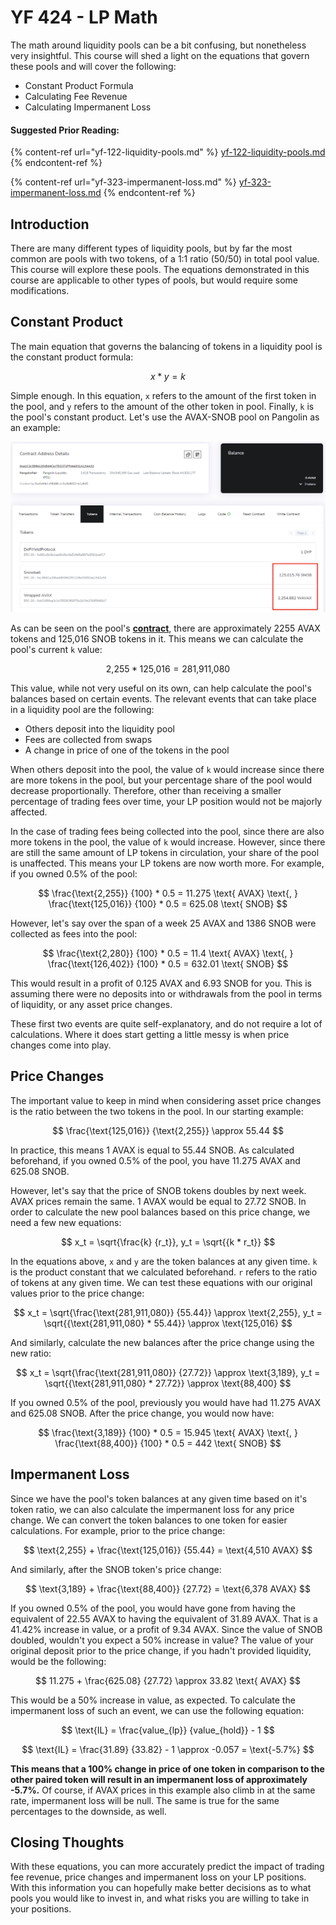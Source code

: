 # YF 424 - LP Math

The math around liquidity pools can be a bit confusing, but nonetheless very insightful. This course will shed a light on the equations that govern these pools and will cover the following:

* Constant Product Formula
* Calculating Fee Revenue
* Calculating Impermanent Loss

#### Suggested Prior Reading:

{% content-ref url="yf-122-liquidity-pools.md" %}
[yf-122-liquidity-pools.md](yf-122-liquidity-pools.md)
{% endcontent-ref %}

{% content-ref url="yf-323-impermanent-loss.md" %}
[yf-323-impermanent-loss.md](yf-323-impermanent-loss.md)
{% endcontent-ref %}

## Introduction

There are many different types of liquidity pools, but by far the most common are pools with two tokens, of a 1:1 ratio (50/50) in total pool value. This course will explore these pools. The equations demonstrated in this course are applicable to other types of pools, but would require some modifications.

## Constant Product

The main equation that governs the balancing of tokens in a liquidity pool is the constant product formula:

$$
x * y = k
$$

Simple enough. In this equation, `x` refers to the amount of the first token in the pool, and `y` refers to the amount of the other token in pool. Finally, `k` is the pool's constant product. Let's use the AVAX-SNOB pool on Pangolin as an example:

![Pangolin's AVAX-SNOB Liquidity Pool Contract](../../.gitbook/assets/Math0.png)

As can be seen on the pool's [**contract**](https://cchain.explorer.avax.network/address/0xa1C2c3B6b120cBd4Cec7D2371FFd4a931A134A32/tokens), there are approximately 2255 AVAX tokens and 125,016 SNOB tokens in it. This means we can calculate the pool's current `k` value:

$$
\text{2,255} * \text{125,016} = \text{281,911,080}
$$

This value, while not very useful on its own, can help calculate the pool's balances based on certain events. The relevant events that can take place in a liquidity pool are the following:

* Others deposit into the liquidity pool
* Fees are collected from swaps
* A change in price of one of the tokens in the pool

When others deposit into the pool, the value of `k` would increase since there are more tokens in the pool, but your percentage share of the pool would decrease proportionally. Therefore, other than receiving a smaller percentage of trading fees over time, your LP position would not be majorly affected.&#x20;

In the case of trading fees being collected into the pool, since there are also more tokens in the pool, the value of `k` would increase. However, since there are still the same amount of LP tokens in circulation, your share of the pool is unaffected. This means your LP tokens are now worth more. For example, if you owned 0.5% of the pool:

$$
\frac{\text{2,255}} {100} * 0.5 = 11.275 \text{ AVAX} \text{, } \frac{\text{125,016}} {100} * 0.5 = 625.08 \text{ SNOB}
$$

However, let's say over the span of a week 25 AVAX and 1386 SNOB were collected as fees into the pool:

$$
\frac{\text{2,280}} {100} * 0.5 = 11.4 \text{ AVAX} \text{, } \frac{\text{126,402}} {100} * 0.5 = 632.01 \text{ SNOB}
$$

This would result in a profit of 0.125 AVAX and 6.93 SNOB for you. This is assuming there were no deposits into or withdrawals from the pool in terms of liquidity, or any asset price changes.

These first two events are quite self-explanatory, and do not require a lot of calculations. Where it does start getting a little messy is when price changes come into play.

## Price Changes

The important value to keep in mind when considering asset price changes is the ratio between the two tokens in the pool. In our starting example:

$$
\frac{\text{125,016}} {\text{2,255}} \approx 55.44
$$

In practice, this means 1 AVAX is equal to 55.44 SNOB. As calculated beforehand, if you owned 0.5% of the pool, you have 11.275 AVAX and 625.08 SNOB.

However, let's say that the price of SNOB tokens doubles by next week. AVAX prices remain the same. 1 AVAX would be equal to 27.72 SNOB. In order to calculate the new pool balances based on this price change, we need a few new equations:

$$
x_t = \sqrt{\frac{k} {r_t}}, y_t = \sqrt{{k * r_t}}
$$

In the equations above, `x` and `y` are the token balances at any given time. `k` is the product constant that we calculated beforehand. `r` refers to the ratio of tokens at any given time. We can test these equations with our original values prior to the price change:

$$
x_t = \sqrt{\frac{\text{281,911,080}} {55.44}} \approx \text{2,255}, y_t = \sqrt{{\text{281,911,080} * 55.44}} \approx \text{125,016}
$$

And similarly, calculate the new balances after the price change using the new ratio:

$$
x_t = \sqrt{\frac{\text{281,911,080}} {27.72}} \approx \text{3,189}, y_t = \sqrt{{\text{281,911,080} * 27.72}} \approx \text{88,400}
$$

If you owned 0.5% of the pool, previously you would have had 11.275 AVAX and 625.08 SNOB. After the price change, you would now have:

$$
\frac{\text{3,189}} {100} * 0.5 = 15.945 \text{ AVAX} \text{, } \frac{\text{88,400}} {100} * 0.5 = 442 \text{ SNOB}
$$

## Impermanent Loss

Since we have the pool's token balances at any given time based on it's token ratio, we can also calculate the impermanent loss for any price change. We can convert the token balances to one token for easier calculations. For example, prior to the price change:

$$
\text{2,255} + \frac{\text{125,016}} {55.44} =  \text{4,510 AVAX}
$$

And similarly, after the SNOB token's price change:

$$
\text{3,189} + \frac{\text{88,400}} {27.72} =  \text{6,378 AVAX}
$$

If you owned 0.5% of the pool, you would have gone from having the equivalent of 22.55 AVAX to having the equivalent of 31.89 AVAX. That is a 41.42% increase in value, or a profit of 9.34 AVAX. Since the value of SNOB doubled, wouldn't you expect a 50% increase in value? The value of your original deposit prior to the price change, if you hadn't provided liquidity, would be the following:

$$
11.275 + \frac{625.08} {27.72} \approx 33.82 \text{ AVAX}
$$

This would be a 50% increase in value, as expected. To calculate the impermanent loss of such an event, we can use the following equation:

$$
\text{IL} = \frac{value_{lp}} {value_{hold}} - 1
$$

$$
\text{IL} = \frac{31.89} {33.82} - 1 \approx -0.057 = \text{-5.7%}
$$

**This means that a 100% change in price of one token in comparison to the other paired token will result in an impermanent loss of approximately -5.7%.** Of course, if AVAX prices in this example also climb in at the same rate, impermanent loss will be null. The same is true for the same percentages to the downside, as well.

## Closing Thoughts

With these equations, you can more accurately predict the impact of trading fee revenue, price changes and impermanent loss on your LP positions. With this information you can hopefully make better decisions as to what pools you would like to invest in, and what risks you are willing to take in your positions.
